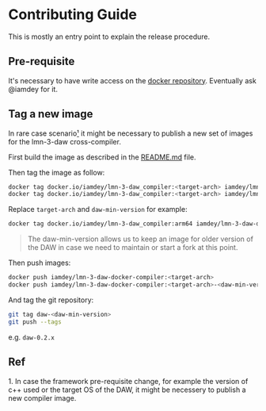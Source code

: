 # Contributing Guide

This is mostly an entry point to explain the release procedure.

## Pre-requisite

It's necessary to have write access on the [docker repository](). Eventually ask
@iamdey for it.

## Tag a new image

In rare case scenario[¹](#1) it might be necessary to publish a new set of
images for the lmn-3-daw cross-compiler.

First build the image as described in the [README.md](./README.md) file.

Then tag the image as follow:

```bash
docker tag docker.io/iamdey/lmn-3-daw_compiler:<target-arch> iamdey/lmn-3-daw-docker-compiler:<target-arch>
docker tag docker.io/iamdey/lmn-3-daw_compiler:<target-arch> iamdey/lmn-3-daw-docker-compiler:<target-arch>-<daw-min-version>
```

Replace `target-arch` and `daw-min-version` for example:

```bash
docker tag docker.io/iamdey/lmn-3-daw_compiler:arm64 iamdey/lmn-3-daw-docker-compiler:arm64-0.2.x
```

> The daw-min-version allows us to keep an image for older version of the DAW in
> case we need to maintain or start a fork at this point.

Then push images:

```bash
docker push iamdey/lmn-3-daw-docker-compiler:<target-arch>
docker push iamdey/lmn-3-daw-docker-compiler:<target-arch>-<daw-min-version>
```

And tag the git repository:

```bash
git tag daw-<daw-min-version>
git push --tags
```

e.g. `daw-0.2.x`

## Ref

<span id="#1">
1. In case the framework pre-requisite change, for example the version of c++ used or the target OS of the DAW, it might be necessery to publish a new compiler image.
</span>

